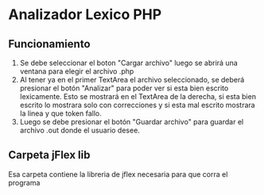 # Analizador Lexico PHP
## Funcionamiento

1. Se debe seleccionar el boton "Cargar archivo" luego se abrirá una ventana para elegir el archivo .php
2. Al tener ya en el primer TextArea el archivo seleccionado, se deberá presionar el botón "Analizar" para poder ver si esta bien escrito
lexicamente. Esto se mostrará en el TextArea de la derecha, si esta bien escrito lo mostrara solo con correcciones y si esta mal escrito
mostrara la linea y que token fallo.
3. Luego se debe presionar el botón "Guardar archivo" para guardar el archivo .out donde el usuario desee.

## Carpeta jFlex lib

Esa carpeta contiene la libreria de jflex necesaria para que corra el programa
